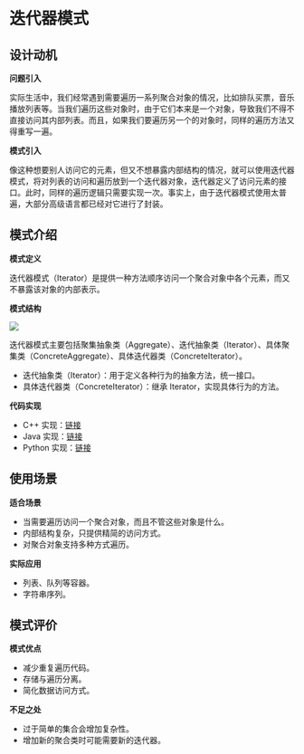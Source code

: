 # 迭代器模式

## 设计动机

**问题引入**

实际生活中，我们经常遇到需要遍历一系列聚合对象的情况，比如排队买票，音乐播放列表等。当我们遍历这些对象时，由于它们本来是一个对象，导致我们不得不直接访问其内部列表。而且，如果我们要遍历另一个的对象时，同样的遍历方法又得重写一遍。

**模式引入**

像这种想要别人访问它的元素，但又不想暴露内部结构的情况，就可以使用迭代器模式，将对列表的访问和遍历放到一个迭代器对象，迭代器定义了访问元素的接口。此时，同样的遍历逻辑只需要实现一次。事实上，由于迭代器模式使用太普遍，大部分高级语言都已经对它进行了封装。

## 模式介绍

**模式定义**

迭代器模式（Iterator）是提供一种方法顺序访问一个聚合对象中各个元素，而又不暴露该对象的内部表示。

**模式结构**

![](img/iterator/iterator.jpg)

迭代器模式主要包括聚集抽象类（Aggregate）、迭代抽象类（Iterator）、具体聚集类（ConcreteAggregate）、具体迭代器类（ConcreteIterator）。

- 迭代抽象类（Iterator）：用于定义各种行为的抽象方法，统一接口。
- 具体迭代器类（ConcreteIterator）：继承 Iterator，实现具体行为的方法。

**代码实现**

- C++ 实现：[链接](https://github.com/datawhalechina/sweetalk-design-pattern/tree/main/src/design_patterns/cpp/iterator)
- Java 实现：[链接](https://github.com/datawhalechina/sweetalk-design-pattern/tree/main/src/design_patterns/java/iterator)
- Python 实现：[链接](https://github.com/datawhalechina/sweetalk-design-pattern/tree/main/src/design_patterns/python/iterator)

## 使用场景

**适合场景**

- 当需要遍历访问一个聚合对象，而且不管这些对象是什么。
- 内部结构复杂，只提供精简的访问方式。
- 对聚合对象支持多种方式遍历。

**实际应用**

- 列表、队列等容器。
- 字符串序列。

## 模式评价

**模式优点**

- 减少重复遍历代码。
- 存储与遍历分离。
- 简化数据访问方式。

**不足之处**

- 过于简单的集合会增加复杂性。
- 增加新的聚合类时可能需要新的迭代器。